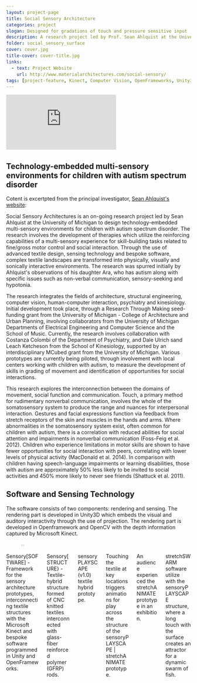 ```yaml
---
layout: project-page
title: Social Sensory Architecture
categories: project
slogan: Designed for gradations of touch and pressure sensitive input
description: A research project led by Prof. Sean Ahlquist at the University of Michigan to design technology-embedded multi-sensory environments for children with autism spectrum disorder.
folder: social_sensory_surface
cover: cover.jpg
title-cover: cover-title.jpg
links:
  - text: Project Website
    url: http://www.materialarchitectures.com/social-sensory/
tags: [project-feature, Kinect, Computer Vision, OpenFrameworks, Unity3D, Projection Mapping]
---
```

<div class="video-container">
    <iframe src="https://www.youtube.com/embed/_-piBtnnZXw" frameborder="0" allowfullscreen></iframe>
</div>
<h2>Technology-embedded multi-sensory environments for children with autism spectrum disorder</h2>
Cotent is excertpted from the principal investigator, <a href="http://www.materialarchitectures.com/social-sensory/">Sean Ahlquist's website</a>:
<div class="quote message">
    <div class="message-body">
    <p>Social Sensory Architectures is an on-going research project led by Sean Ahlquist at the University of Michigan to design technology-embedded multi-sensory environments for children with autism spectrum disorder. The research involves the development of therapies which utilize the reinforcing capabilities of a multi-sensory experience for skill-building tasks related to fine/gross motor control and social interaction. Through the use of advanced textile design, sensing technology and bespoke software, complex textile landscapes are transformed into physically, visually and sonically interactive environments. The research was spurred initially by Ahlquist's observations of his daughter Ara, who has  autism along with specific issues such as non-verbal communication, sensory-seeking and hypotonia.</p>
    <p>The research integrates the fields of architecture, structural engineering, computer vision, human-computer interaction, psychiatry and kinesiology. Initial development took place, through a Research Through Making seed-funding grant from the University of Michigan - College of Architecture and Urban Planning, involving collaborators from the University of Michigan Departments of Electrical Engineering and Computer Science and the School of Music. Currently, the research involves collaboration with Costanza Colombi of the Department of Psychiatry, and Dale Ulrich sand Leach Ketcheson from the School of Kinesiology, supported by an interdisciplinary MCubed grant from the University of Michigan. Various prototypes are currently being piloted, through involvement with local centers working with children with autism, to measure the development of skills in grading of movement and identification of opportunities for social interactions.</p>
    <p>This research explores the interconnection between the domains of movement, social function and communication. Touch, a primary method for rudimentary nonverbal communication, involves the whole of the somatosensory system to produce the range and nuances for interpersonal interaction. Gestures and facial expressions function via feedback from stretch receptors of the skin and muscles in the hands and arms. Where abnormalities in the somatosensory system exist, often common for children with autism, there is a correlation with reduced abilities for social attention and impairments in nonverbal communication (Foss-Feig et al. 2012). Children who experience limitations in motor skills are shown to have fewer opportunities for social interaction with peers, correlating with lower levels of physical activity (MacDonald et al. 2014). In comparison with children having speech-language impairments or learning disabilities, those with autism are approximately 50% less likely to be invited to social activities and 450% more likely to never see friends (Shattuck et al. 2011).</p>
    </div>
</div>

<h2>Software and Sensing Technology</h2>
The software consists of two components: rendering and sensing. The rendering part is developed in Unity3D which embeds the visual and auditory interactivity through the use of projection. The rendering part is developed in Openframework and OpenCV with the depth information captured by Microsoft Kinect.

<div class="columns is-multiline">
    <div class="column is-half">
        <div class="card no-box-shadow">
            <div class="card-image">
                <figure class="image">
                    <img src="/assets/images/projects/social_sensory_surface/software.jpg">
                </figure>
            </div>
            <div class="card-content">
                Sensory[SOFTWARE] - Framework for the sensory architecture prototypes, interconnecting textile structures with the Microsoft Kinect and bespoke software programmed in Unity and OpenFrameworks.
            </div>
        </div>
    </div>
    <div class="column is-half">
        <div class="card no-box-shadow">
            <div class="card-image">
                <figure class="image">
                    <img src="/assets/images/projects/social_sensory_surface/structure.jpg">
                </figure>
            </div>
            <div class="card-content">
                Sensory[STRUCTURE} - Textile-hybrid structure formed of CNC knitted textiles interconnected with glass-fiber reinforced polymer (GFRP) rods.
            </div>
        </div>
    </div>
    <div class="column is-half">
        <div class="card no-box-shadow">
            <div class="card-image">
                <figure class="image">
                    <img src="/assets/images/projects/social_sensory_surface/playscape.jpg">
                </figure>
            </div>
            <div class="card-content">
                sensoryPLAYSCAPE (v1.0) textile hybrid prototype. 
            </div>
        </div>
    </div>
    <div class="column is-half">
        <div class="card no-box-shadow">
            <div class="card-image">
                <figure class="image">
                    <img src="/assets/images/projects/social_sensory_surface/stretchplay.jpg">
                </figure>
            </div>
            <div class="card-content">
                Touching the textile at key locations triggers animations for play across the structure of the sensoryPLAYSCAPE | stretchANIMATE prototype.
            </div>
        </div>
    </div>
    <div class="column is-half">
        <div class="card no-box-shadow">
            <div class="card-image">
                <figure class="image">
                    <img src="/assets/images/projects/social_sensory_surface/play.jpg">
                </figure>
            </div>
            <div class="card-content">
                An audience experienced the stretchANIMATE prototype in an exhibition.
            </div>
        </div>
    </div>
    <div class="column is-half">
        <div class="card no-box-shadow">
            <div class="card-image">
                <figure class="image">
                    <img src="/assets/images/projects/social_sensory_surface/swarm.jpg">
                </figure>
            </div>
            <div class="card-content">
                stretchSWARM software utilize with the sensoryPLAYSCAPE structure, where a long touch with the surface creates an attractor for a dynamic swarm of fish.
            </div>
        </div>
    </div>
</div>

